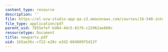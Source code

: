 ```yaml
---
content_type: resource
description: ''
file: https://ol-ocw-studio-app-qa.s3.amazonaws.com/courses/16-540-internal-flows-in-turbomachines-spring-2006/1b5ae36ccf22e28ca3d2604809f5d12f_newpartv.pdf
file_type: application/pdf
parent_uid: 7855efef-bd04-44c5-81f6-c22962ae860c
resourcetype: Document
title: newpartv.pdf
uid: 1b5ae36c-cf22-e28c-a3d2-604809f5d12f
---
```

